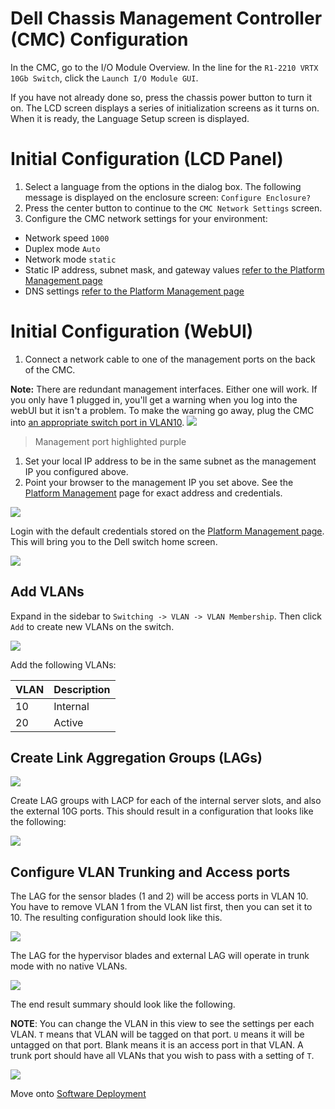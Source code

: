 # Dell Chassis Management Controller (CMC) Configuration

In the CMC, go to the I/O Module Overview. In the line for the `R1-2210 VRTX 10Gb Switch`, click the `Launch I/O Module GUI`.

If you have not already done so, press the chassis power button to turn it on. The LCD screen displays a series of initialization screens as it turns on. When it is ready, the Language Setup screen is displayed.

# Initial Configuration (LCD Panel)
1. Select a language from the options in the dialog box. The following message is displayed on the enclosure screen: `Configure Enclosure?`
1. Press the center button to continue to the `CMC Network Settings` screen.
1. Configure the CMC network settings for your environment:
- Network speed `1000`
- Duplex mode `Auto`
- Network mode `static`
- Static IP address, subnet mask, and gateway values [refer to the Platform Management page](../platform-management.md)
- DNS settings [refer to the Platform Management page](../platform-management.md)

# Initial Configuration (WebUI)
1. Connect a network cable to one of the management ports on the back of the CMC.

**Note:** There are redundant management interfaces. Either one will work. If you only have 1 plugged in, you'll get a warning when you log into the webUI but it isn't a problem. To make the warning go away, plug the CMC into [an appropriate switch port in VLAN10](../hardware-assembly.md).
![](../../images/cmc-management.png)
> Management port highlighted purple  

1. Set your local IP address to be in the same subnet as the management IP you configured above.
1. Point your browser to the management IP you set above. See the [Platform Management](../platform-management.md) page for exact address and credentials.

![](../../images/cmc-gui-launch.png)

Login with the default credentials stored on the [Platform Management page](../platform-management.md). This will bring you to the Dell switch home screen.

![](../../images/cmc-network-administrator.png)

## Add VLANs

Expand in the sidebar to `Switching -> VLAN -> VLAN Membership`. Then click `Add` to create new VLANs on the switch.

![](../../images/cmc-vlan-membership.png)

Add the following VLANs:

| VLAN  | Description |
|-------|-------------|
| 10    | Internal    |
| 20    | Active      |

## Create Link Aggregation Groups (LAGs)

![](../../images/cmc-lag-membership.png)

Create LAG groups with LACP for each of the internal server slots, and also the external 10G ports. This should result in a configuration that looks like the following:

![](../../images/cmc-lag-configuration.png)

## Configure VLAN Trunking and Access ports

The LAG for the sensor blades (1 and 2) will be access ports in VLAN 10. You have to remove VLAN 1 from the VLAN list first, then you can set it to 10. The resulting configuration should look like this.

![](../../images/cmc-access-port.png)

The LAG for the hypervisor blades and external LAG will operate in trunk mode with no native VLANs.

![](../../images/cmc-trunk-settings.png)

The end result summary should look like the following.

**NOTE**: You can change the VLAN in this view to see the settings per each VLAN. `T` means that VLAN will be tagged on that port. `U` means it will be untagged on that port. Blank means it is an access port in that VLAN. A trunk port should have all VLANs that you wish to pass with a setting of `T`.

![](../../images/cmc-final-vlan-membership.png)

Move onto [Software Deployment](../software-deployment.md)
